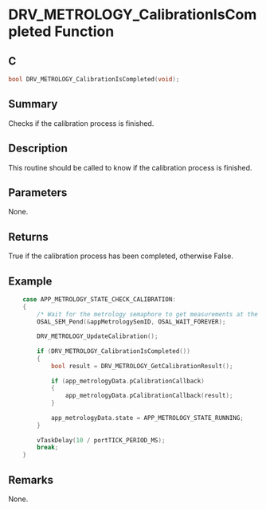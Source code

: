 # DRV_METROLOGY_CalibrationIsCompleted Function

## C

```c
bool DRV_METROLOGY_CalibrationIsCompleted(void);
```

## Summary

Checks if the calibration process is finished. 

## Description

This routine should be called to know if the calibration process is finished.

## Parameters

None.

## Returns

True if the calibration process has been completed, otherwise False.

## Example

```c
    case APP_METROLOGY_STATE_CHECK_CALIBRATION:
    {
        /* Wait for the metrology semaphore to get measurements at the end of the integration period. */
        OSAL_SEM_Pend(&appMetrologySemID, OSAL_WAIT_FOREVER);
        
        DRV_METROLOGY_UpdateCalibration();
        
        if (DRV_METROLOGY_CalibrationIsCompleted())
        {
            bool result = DRV_METROLOGY_GetCalibrationResult();
            
            if (app_metrologyData.pCalibrationCallback)
            {
                app_metrologyData.pCalibrationCallback(result);
            }
            
            app_metrologyData.state = APP_METROLOGY_STATE_RUNNING;
        }
        
        vTaskDelay(10 / portTICK_PERIOD_MS);
        break;
    }

```

## Remarks

None.

